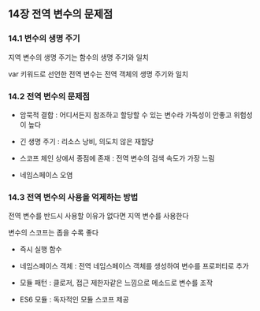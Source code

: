 ## 14장 전역 변수의 문제점

### 14.1 변수의 생명 주기

지역 변수의 생명 주기는 함수의 생명 주기와 일치

var 키워드로 선언한 전역 변수는 전역 객체의 생명 주기와 일치

### 14.2 전역 변수의 문제점

- 암묵적 결합 : 어디서든지 참조하고 할당할 수 있는 변수라 가독성이 안좋고 위험성이 높다

- 긴 생명 주기 : 리소스 낭비, 의도치 않은 재할당

- 스코프 체인 상에서 종점에 존재 : 전역 변수의 검색 속도가 가장 느림

- 네임스페이스 오염

### 14.3 전역 변수의 사용을 억제하는 방법

전역 변수를 반드시 사용할 이유가 없다면 지역 변수를 사용한다

변수의 스코프는 좁을 수록 좋다

- 즉시 실행 함수

- 네임스페이스 객체 : 전역 네임스페이스 객체를 생성하여 변수를 프로퍼티로 추가

- 모듈 패턴 : 클로저, 접근 제한자같은 느낌으로 메소드로 변수를 조작

- ES6 모듈 : 독자적인 모듈 스코프 제공
